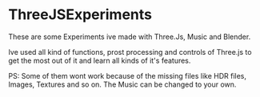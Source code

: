 # ThreeJSExperiments

These are some Experiments ive made with Three.Js, Music and Blender.

Ive used all kind of functions, prost processing and controls of Three.js to get the most out of it and learn all kinds of it's features.

PS: Some of them wont work because of the missing files like HDR files, Images, Textures and so on. The Music can be changed to your own.
